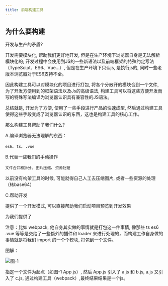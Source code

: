 ```yaml
---
title: 前端构建工具
---
```


## 为什么要构建

开发与生产的矛盾?

开发需要模块化, 帮助我们更好地开发, 但是在生产环境下浏览器自身是无法解析模块化的; 开发过程中会使用到JS的一些新语法以及前端框架的特殊约定写法（TypeScipt、ES6、Vue...）, 但是在生产环境下只认js, 是执行js的, 同时一些老版本浏览器对于ES6支持不全。

因此构建工具可以对模块化的项目进行打包, 将各个分散开的模块合到一个文件, 为了开发方便用到的框架语法以及Js的高级语法, 构建工具可以将这些方便开发而写的特殊写法编译为浏览器认识具有兼容性的JS语法。

总结就是, 开发为了方便, 使用了一些手段进行产品的快速成型, 然后通过构建工具使得这些手段变成了浏览器认识的东西，这也是构建工具的核心工作。

那么构建工具帮助了我们什么?

A.编译浏览器无法理解的东西：

`es6`、`ts`、`.vue`

B.代替一些我们的手动操作

`文件合并和拆分`、`图片压缩`、`资源处理`

以前没有构架工具的时候, 可能就得自己人工去压缩图片, 或者一些资源的处理（转base64）

C.帮助开发

提供了一个开发模式, 可以直接帮助我们启动项目预览到开发效果

为我们提供了

注意：比如 webpack, 他自身其实做的事情就是打包这一件事情, 像那些 ts es6 .vue 等等是交给了一些额外的插件和 loader 来进行处理的，而构建工作自身做的事情就是将我们 import 的一个个模块, 打包到一个文件。


图解：

![图-1](https://github.com/user-attachments/assets/b74c7f94-8fce-4486-95cc-ce2e97e720d9)

指定一个文件为起点（如图-1 App.js）, 然后 App.js 引入了 a.js 和 b.js, a.js 又引入了 c.js, 通过构建工具（webpack）,最终结果结果是一个js。
